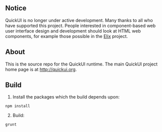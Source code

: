 Notice
------
QuickUI is no longer under active development.
Many thanks to all who have supported this project. People interested in
component-based web user interface design and development should look at
HTML web components, for example those possible in the
[Elix](https://github.com/elix/elix) project.

About
-----
This is the source repo for the QuickUI runtime.
The main QuickUI project home page is at http://quickui.org. 

Build
-----

1. Install the packages which the build depends upon:

  ```
  npm install
  ```

2. Build:

  ```
  grunt
  ```

